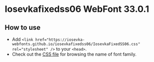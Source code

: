 # Iosevkafixedss06 WebFont 33.0.1

## How to use

- Add `<link href="https://iosevka-webfonts.github.io/iosevkafixedss06/IosevkaFixedSS06.css" rel="stylesheet" />` to your `<head>`.
- Check out the [CSS file](./IosevkaFixedSS06.css) for browsing the name of font family.
